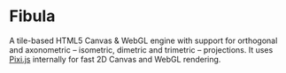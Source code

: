 Fibula
======
A tile-based HTML5 Canvas & WebGL engine with support for orthogonal and axonometric – isometric, dimetric and trimetric – projections. It uses [Pixi.js](https://github.com/GoodBoyDigital/pixi.js/) internally for fast 2D Canvas and WebGL rendering. 